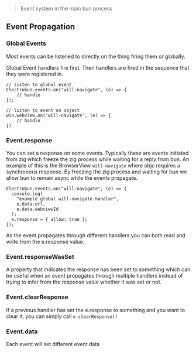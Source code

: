 > Event system in the main bun process

## Event Propagation

### Global Events

Most events can be listened to directly on the thing firing them or globally.

Global Event handlers fire first. Then handlers are fired in the sequence that they were registered in.

```
// listen to global event
Electrobun.events.on("will-navigate", (e) => {
    // handle
});

// listen to event on object
win.webview.on('will-navigate', (e) => {
    // handle
})
```

### Event.response

You can set a response on some events. Typically these are events initiated from zig which freeze the zig process while waiting for a reply from bun. An example of this is the BrowserView `will-navigate` where objc requires a synchronous response. By freezing the zig process and waiting for bun we allow bun to remain async while the events propagate.

```
Electrobun.events.on("will-navigate", (e) => {
  console.log(
    "example global will-navigate handler",
    e.data.url,
    e.data.webviewId
  );
  e.response = { allow: true };
});
```

As the event propagates through different handlers you can both read and write from the e.response value.

### Event.responseWasSet

A property that indicates the response has been set to something which can be useful when an event propagates through multiple handlers instead of trying to infer from the response value whether it was set or not.

### Event.clearResponse

If a previous handler has set the e.response to something and you want to clear it, you can simply call `e.clearResponse()`

### Event.data

Each event will set different event data
